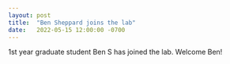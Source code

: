 ```yaml
---
layout: post
title:  "Ben Sheppard joins the lab"
date:   2022-05-15 12:00:00 -0700
---
```

1st year graduate student Ben S has joined the lab. Welcome Ben!